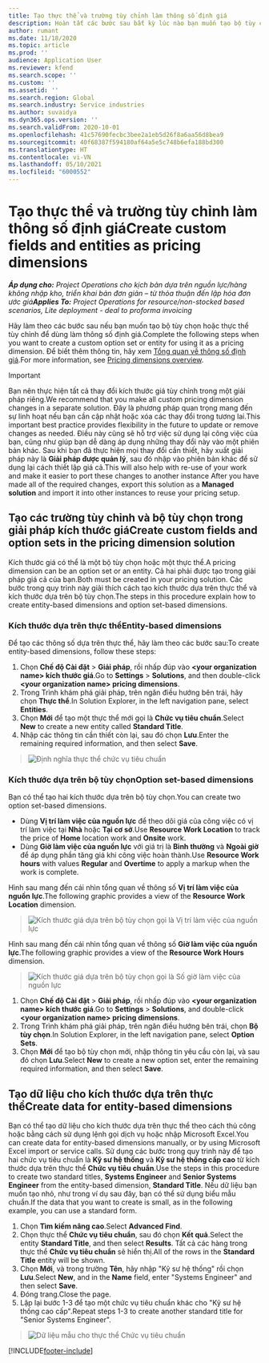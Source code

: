 ```yaml
---
title: Tạo thực thể và trường tùy chỉnh làm thông số định giá
description: Hoàn tất các bước sau bất kỳ lúc nào bạn muốn tạo bộ tùy chọn hoặc thực thể tùy chỉnh.
author: rumant
ms.date: 11/18/2020
ms.topic: article
ms.prod: ''
audience: Application User
ms.reviewer: kfend
ms.search.scope: ''
ms.custom: ''
ms.assetid: ''
ms.search.region: Global
ms.search.industry: Service industries
ms.author: suvaidya
ms.dyn365.ops.version: ''
ms.search.validFrom: 2020-10-01
ms.openlocfilehash: 41c57690fecbc3bee2a1eb5d26f8a6aa56d8bea9
ms.sourcegitcommit: 40f68387f594180af64a5e5c748b6efa188bd300
ms.translationtype: HT
ms.contentlocale: vi-VN
ms.lasthandoff: 05/10/2021
ms.locfileid: "6000552"
---
```

# <a name="create-custom-fields-and-entities-as-pricing-dimensions"></a><span data-ttu-id="e70f2-103">Tạo thực thể và trường tùy chỉnh làm thông số định giá</span><span class="sxs-lookup"><span data-stu-id="e70f2-103">Create custom fields and entities as pricing dimensions</span></span>

<span data-ttu-id="e70f2-104">_**Áp dụng cho:** Project Operations cho kịch bản dựa trên nguồn lực/hàng không nhập kho, triển khai bản đơn giản – từ thỏa thuận đến lập hóa đơn ước giá_</span><span class="sxs-lookup"><span data-stu-id="e70f2-104">_**Applies To:** Project Operations for resource/non-stocked based scenarios, Lite deployment - deal to proforma invoicing_</span></span>

<span data-ttu-id="e70f2-105">Hãy làm theo các bước sau nếu bạn muốn tạo bộ tùy chọn hoặc thực thể tùy chỉnh để dùng làm thông số định giá.</span><span class="sxs-lookup"><span data-stu-id="e70f2-105">Complete the following steps when you want to create a custom option set or entity for using it as a pricing dimension.</span></span> <span data-ttu-id="e70f2-106">Để biết thêm thông tin, hãy xem [Tổng quan về thông số định giá](pricing-dimensions-overview.md).</span><span class="sxs-lookup"><span data-stu-id="e70f2-106">For more information, see [Pricing dimensions overview](pricing-dimensions-overview.md).</span></span>  

> [!IMPORTANT]
> <span data-ttu-id="e70f2-107">Bạn nên thực hiện tất cả thay đổi kích thước giá tùy chỉnh trong một giải pháp riêng.</span><span class="sxs-lookup"><span data-stu-id="e70f2-107">We recommend that you make all custom pricing dimension changes in a separate solution.</span></span> <span data-ttu-id="e70f2-108">Đây là phương pháp quan trọng mang đến sự linh hoạt nếu bạn cần cập nhật hoặc xóa các thay đổi trong tương lai.</span><span class="sxs-lookup"><span data-stu-id="e70f2-108">This important best practice provides flexibility in the future to update or remove changes as needed.</span></span> <span data-ttu-id="e70f2-109">Điều này cũng sẽ hỗ trợ việc sử dụng lại công việc của bạn, cũng như giúp bạn dễ dàng áp dụng những thay đổi này vào một phiên bản khác. Sau khi bạn đã thực hiện mọi thay đổi cần thiết, hãy xuất giải pháp này là **Giải pháp được quản lý**, sau đó nhập vào phiên bản khác để sử dụng lại cách thiết lập giá cả.</span><span class="sxs-lookup"><span data-stu-id="e70f2-109">This will also help with re-use of your work and make it easier to port these changes to another instance After you have made all of the required changes, export this solution as a **Managed solution** and import it into other instances to reuse your pricing setup.</span></span>

  
## <a name="create-custom-fields-and-option-sets-in-the-pricing-dimension-solution"></a><span data-ttu-id="e70f2-110">Tạo các trường tùy chỉnh và bộ tùy chọn trong giải pháp kích thước giá</span><span class="sxs-lookup"><span data-stu-id="e70f2-110">Create custom fields and option sets in the pricing dimension solution</span></span>

<span data-ttu-id="e70f2-111">Kích thước giá có thể là một bộ tùy chọn hoặc một thực thể.</span><span class="sxs-lookup"><span data-stu-id="e70f2-111">A pricing dimension can be an option set or an entity.</span></span> <span data-ttu-id="e70f2-112">Cả hai phải được tạo trong giải pháp giá cả của bạn.</span><span class="sxs-lookup"><span data-stu-id="e70f2-112">Both must be created in your pricing solution.</span></span> <span data-ttu-id="e70f2-113">Các bước trong quy trình này giải thích cách tạo kích thước dựa trên thực thể và kích thước dựa trên bộ tùy chọn.</span><span class="sxs-lookup"><span data-stu-id="e70f2-113">The steps in this procedure explain how to create entity-based dimensions and option set-based dimensions.</span></span>

### <a name="entity-based-dimensions"></a><span data-ttu-id="e70f2-114">Kích thước dựa trên thực thể</span><span class="sxs-lookup"><span data-stu-id="e70f2-114">Entity-based dimensions</span></span>
<span data-ttu-id="e70f2-115">Để tạo các thông số dựa trên thực thể, hãy làm theo các bước sau:</span><span class="sxs-lookup"><span data-stu-id="e70f2-115">To create entity-based dimensions, follow these steps:</span></span>

1. <span data-ttu-id="e70f2-116">Chọn **Chế độ Cài đặt** > **Giải pháp**, rồi nhấp đúp vào **\<your organization name> kích thước giá**.</span><span class="sxs-lookup"><span data-stu-id="e70f2-116">Go to **Settings** > **Solutions**, and then double-click **\<your organization name> pricing dimensions**.</span></span>
2. <span data-ttu-id="e70f2-117">Trong Trình khám phá giải pháp, trên ngăn điều hướng bên trái, hãy chọn **Thực thể**.</span><span class="sxs-lookup"><span data-stu-id="e70f2-117">In Solution Explorer, in the left navigation pane, select **Entities**.</span></span>
3. <span data-ttu-id="e70f2-118">Chọn **Mới** để tạo một thực thể mới gọi là **Chức vụ tiêu chuẩn**.</span><span class="sxs-lookup"><span data-stu-id="e70f2-118">Select **New** to create a new entity called **Standard Title**.</span></span> 
4. <span data-ttu-id="e70f2-119">Nhập các thông tin cần thiết còn lại, sau đó chọn **Lưu**.</span><span class="sxs-lookup"><span data-stu-id="e70f2-119">Enter the remaining required information, and then select **Save**.</span></span>

> ![Định nghĩa thực thể chức vụ tiêu chuẩn](media/Standard-Title-entity-definition.png)

### <a name="option-set-based-dimensions"></a><span data-ttu-id="e70f2-121">Kích thước dựa trên bộ tùy chọn</span><span class="sxs-lookup"><span data-stu-id="e70f2-121">Option set-based dimensions</span></span> 
<span data-ttu-id="e70f2-122">Bạn có thể tạo hai kích thước dựa trên bộ tùy chọn.</span><span class="sxs-lookup"><span data-stu-id="e70f2-122">You can create two option set-based dimensions.</span></span> 

- <span data-ttu-id="e70f2-123">Dùng **Vị trí làm việc của nguồn lực** để theo dõi giá của công việc có vị trí làm việc tại **Nhà** hoặc **Tại cơ sở**.</span><span class="sxs-lookup"><span data-stu-id="e70f2-123">Use **Resource Work Location** to track the price of **Home** location work and **Onsite** work.</span></span> 
- <span data-ttu-id="e70f2-124">Dùng **Giờ làm việc của nguồn lực** với giá trị là **Bình thường** và **Ngoài giờ** để áp dụng phần tăng giá khi công việc hoàn thành.</span><span class="sxs-lookup"><span data-stu-id="e70f2-124">Use **Resource Work hours** with values **Regular** and **Overtime** to apply a markup when the work is complete.</span></span>

<span data-ttu-id="e70f2-125">Hình sau mang đến cái nhìn tổng quan về thông số **Vị trí làm việc của nguồn lực**.</span><span class="sxs-lookup"><span data-stu-id="e70f2-125">The following graphic provides a view of the **Resource Work Location** dimension.</span></span> 

> ![Kích thước giá dựa trên bộ tùy chọn gọi là Vị trí làm việc của nguồn lực](media/Option-set-PD-called-Resource-Work-Location.png)

<span data-ttu-id="e70f2-127">Hình sau mang đến cái nhìn tổng quan về thông số **Giờ làm việc của nguồn lực**.</span><span class="sxs-lookup"><span data-stu-id="e70f2-127">The following graphic provides a view of the **Resource Work Hours** dimension.</span></span> 

> ![Kích thước giá dựa trên bộ tùy chọn gọi là Số giờ làm việc của nguồn lực](media/Option-set-PD-called-Resource-Work-Hours.png)

1. <span data-ttu-id="e70f2-129">Chọn **Chế độ Cài đặt** > **Giải pháp**, rồi nhấp đúp vào **\<your organization name> kích thước giá**.</span><span class="sxs-lookup"><span data-stu-id="e70f2-129">Go to **Settings** > **Solutions**, and double-click  **\<your organization name> pricing dimensions**.</span></span> 
2. <span data-ttu-id="e70f2-130">Trong Trình khám phá giải pháp, trên ngăn điều hướng bên trái, chọn **Bộ tùy chọn**.</span><span class="sxs-lookup"><span data-stu-id="e70f2-130">In Solution Explorer, in the left navigation pane, select  **Option Sets**.</span></span> 
3. <span data-ttu-id="e70f2-131">Chọn **Mới** để tạo bộ tùy chọn mới, nhập thông tin yêu cầu còn lại, và sau đó chọn **Lưu**.</span><span class="sxs-lookup"><span data-stu-id="e70f2-131">Select **New** to create a new option set, enter the remaining required information, and then select **Save**.</span></span>

## <a name="create-data-for-entity-based-dimensions"></a><span data-ttu-id="e70f2-132">Tạo dữ liệu cho kích thước dựa trên thực thể</span><span class="sxs-lookup"><span data-stu-id="e70f2-132">Create data for entity-based dimensions</span></span>

<span data-ttu-id="e70f2-133">Bạn có thể tạo dữ liệu cho kích thước dựa trên thực thể theo cách thủ công hoặc bằng cách sử dụng lệnh gọi dịch vụ hoặc nhập Microsoft Excel.</span><span class="sxs-lookup"><span data-stu-id="e70f2-133">You can create data for entity-based dimensions manually, or by using Microsoft Excel import or service calls.</span></span> <span data-ttu-id="e70f2-134">Sử dụng các bước trong quy trình này để tạo hai chức vụ tiêu chuẩn là **Kỹ sư hệ thống** và **Kỹ sư hệ thống cấp cao** từ kích thước dựa trên thực thể **Chức vụ tiêu chuẩn**.</span><span class="sxs-lookup"><span data-stu-id="e70f2-134">Use the steps in this procedure to create two standard titles, **Systems Engineer** and **Senior Systems Engineer** from the entity-based dimension, **Standard Title**.</span></span> <span data-ttu-id="e70f2-135">Nếu dữ liệu bạn muốn tạo nhỏ, như trong ví dụ sau đây, bạn có thể sử dụng biểu mẫu chuẩn.</span><span class="sxs-lookup"><span data-stu-id="e70f2-135">If the data that you want to create is small, as in the following example, you can use a standard form.</span></span>

1. <span data-ttu-id="e70f2-136">Chọn **Tìm kiếm nâng cao**.</span><span class="sxs-lookup"><span data-stu-id="e70f2-136">Select **Advanced Find**.</span></span>
2. <span data-ttu-id="e70f2-137">Chọn thực thể **Chức vụ tiêu chuẩn**, sau đó chọn **Kết quả**.</span><span class="sxs-lookup"><span data-stu-id="e70f2-137">Select the entity **Standard Title**, and then select **Results**.</span></span> <span data-ttu-id="e70f2-138">Tất cả các hàng trong thực thể **Chức vụ tiêu chuẩn** sẽ hiển thị.</span><span class="sxs-lookup"><span data-stu-id="e70f2-138">All of the rows in the **Standard Title** entity will be shown.</span></span>
3. <span data-ttu-id="e70f2-139">Chọn **Mới**, và trong trường **Tên**, hãy nhập "Kỹ sư hệ thống" rồi chọn **Lưu**.</span><span class="sxs-lookup"><span data-stu-id="e70f2-139">Select **New**, and in the **Name** field, enter "Systems Engineer" and then select **Save**.</span></span>
4. <span data-ttu-id="e70f2-140">Đóng trang.</span><span class="sxs-lookup"><span data-stu-id="e70f2-140">Close the page.</span></span> 
5. <span data-ttu-id="e70f2-141">Lặp lại bước 1-3 để tạo một chức vụ tiêu chuẩn khác cho "Kỹ sư hệ thống cao cấp".</span><span class="sxs-lookup"><span data-stu-id="e70f2-141">Repeat steps 1-3 to create another standard title for "Senior Systems Engineer".</span></span>

> ![Dữ liệu mẫu cho thực thể Chức vụ tiêu chuẩn](media/ST-data.png)


[!INCLUDE[footer-include](../includes/footer-banner.md)]